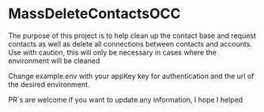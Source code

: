 # MassDeleteContactsOCC
The purpose of this project is to help clean up the contact base and request contacts as well as delete all connections between contacts and accounts.
Use with caution, this will only be necessary in cases where the environment will be cleaned

Change example.env with your appKey key for authentication and the url of the desired environment.

PR`s are welcome if you want to update any information, I hope I helped
